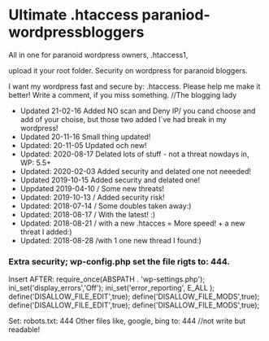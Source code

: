 Ultimate .htaccess paraniod-wordpressbloggers
======================================

All in one for paranoid wordpress owners,  .htaccess1,

upload it your root folder. Security on wordpress for paranoid bloggers. 

I want my wordpress fast and secure by: .htaccess. 
Please help me make it better! Write a comment, if you miss something.   //The blogging lady

* Updated 21-02-16 Added NO scan and Deny IP/ you cand choose and add of your choise, but those two added I´ve had break in my wordpress!
* Updated 20-11-16 Small thing updated!
* Updated: 20-11-05  Updated och new!
* Updated: 2020-08-17  Delated lots of stuff - not a threat nowdays in, WP: 5.5+
* Updated: 2020-02-03 Added security and delated one not neeeded!
* Updated 2019-10-15 Added security and delated one!
* Uppdated 2019-04-10  / Some new threats!
* Updated: 2019-10-13  / Added security risk!
* Updated: 2018-07-14  / Some doubles taken away:)
* Updated: 2018-08-17  / With the latest! :)
* Updated: 2018-08-21  / with a new .htacces = More speed! + a new threat I added:)
* Updated: 2018-08-28  /with 1 one new thread I found:)

### Extra security; wp-config.php  set the file rigts to: 444.
Insert AFTER: require_once(ABSPATH . 'wp-settings.php');
ini_set('display_errors','Off');
ini_set('error_reporting', E_ALL );
define('DISALLOW_FILE_EDIT',true);
define('DISALLOW_FILE_MODS',true);
define('DISALLOW_FILE_EDIT',true);
define('DISALLOW_FILE_MODS',true);






Set: robots.txt: 444
Other files like, google, bing to: 444  //not write but readable!
